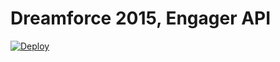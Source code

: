 # Dreamforce 2015, Engager API

[![Deploy](https://www.herokucdn.com/deploy/button.png)](https://heroku.com/deploy)
